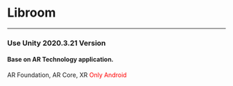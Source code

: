 # Libroom
***


### Use Unity 2020.3.21 Version
#### Base on AR Technology application.
AR Foundation, AR Core, XR
<span style="color:red">Only Android</span>
